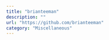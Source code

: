 ```yaml
---
title: "brianteeman"
description: ""
url: "https://github.com/brianteeman"
category: "Miscellaneous"
---
```

